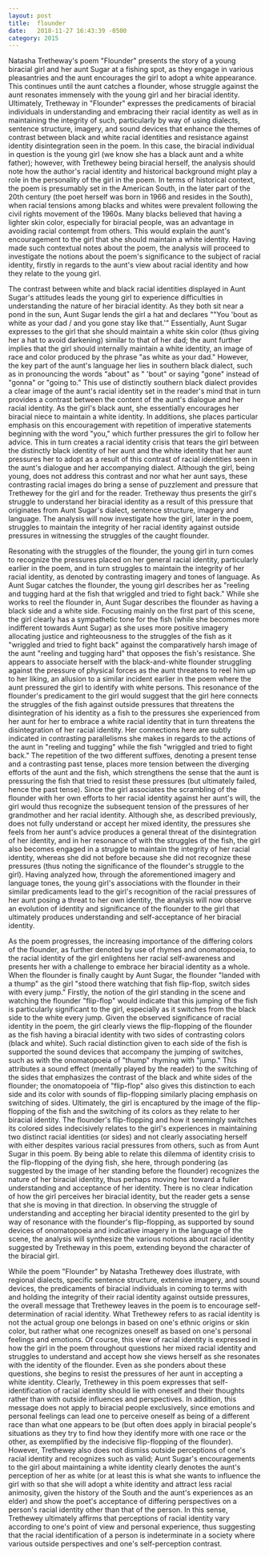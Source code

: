 ```yaml
---
layout: post
title:  flounder
date:   2018-11-27 16:43:39 -0500
category: 2015
---
```


Natasha Tretheway's poem "Flounder" presents the story of a young
biracial girl and her aunt Sugar at a fishing spot, as they engage in
various pleasantries and the aunt encourages the girl to adopt a white
appearance. This continues until the aunt catches a flounder, whose
struggle against the aunt resonates immensely with the young girl and
her biracial identity. <!--more--> Ultimately, Tretheway in "Flounder" expresses
the predicaments of biracial individuals in understanding and embracing
their racial identity as well as in maintaining the integrity of such,
particularly by way of using dialects, sentence structure, imagery, and
sound devices that enhance the themes of contrast between black and
white racial identities and resistance against identity disintegration
seen in the poem. In this case, the biracial individual in
question is the young girl (we know she has a black aunt and a white
father); however, with Trethewey being biracial herself, the analysis
should note how the author's racial identity and historical background
might play a role in the personality of the girl in the poem. In terms
of historical context, the poem is presumably set in the American South,
in the later part of the 20th century (the poet herself was born in 1966
and resides in the South), when racial tensions among blacks and whites
were prevalent following the civil rights movement of the 1960s. Many
blacks believed that having a lighter skin color, especially for
biracial people, was an advantage in avoiding racial contempt from
others. This would explain the aunt's encouragement to the girl that she
should maintain a white identity. Having made such contextual notes
about the poem, the analysis will proceed to investigate the notions
about the poem's significance to the subject of racial identity, firstly
in regards to the aunt's view about racial identity and how they relate
to the young girl.

The contrast between white and black racial identities displayed in Aunt
Sugar's attitudes leads the young girl to experience difficulties in
understanding the nature of her biracial identity. As they both sit near
a pond in the sun, Aunt Sugar lends the girl a hat and declares ""You
'bout as white as your dad / and you gone stay like that.'" Essentially,
Aunt Sugar expresses to the girl that she should maintain a white skin
color (thus giving her a hat to avoid darkening) similar to that of her
dad; the aunt further implies that the girl should internally maintain a
white identity, an image of race and color produced by the phrase "as
white as your dad." However, the key part of the aunt's language her
lies in southern black dialect, such as in pronouncing the words "about"
as " 'bout" or saying "gone" instead of "gonna" or "going to." This use
of distinctly southern black dialect provides a clear image of the
aunt's racial identity set in the reader's mind that in turn provides a
contrast between the content of the aunt's dialogue and her racial
identity. As the girl's black aunt, she essentially encourages her
biracial niece to maintain a white identity. In additions, she places
particular emphasis on this encouragement with repetition of imperative
statements beginning with the word "you," which further pressures the
girl to follow her advice. This in turn creates a racial identity crisis
that tears the girl between the distinctly black identity of her aunt
and the white identity that her aunt pressures her to adopt as a result
of this contrast of racial identities seen in the aunt's dialogue and
her accompanying dialect. Although the girl, being young, does not
address this contrast and nor what her aunt says, these contrasting
racial images do bring a sense of puzzlement and pressure that Trethewey
for the girl and for the reader. Tretheway thus presents the girl's
struggle to understand her biracial identity as a result of this
pressure that originates from Aunt Sugar's dialect, sentence structure,
imagery and language. The analysis will now investigate how the girl,
later in the poem, struggles to maintain the integrity of her racial
identity against outside pressures in witnessing the struggles of the
caught flounder.

Resonating with the struggles of the flounder, the young girl in turn
comes to recognize the pressures placed on her general racial identity,
particularly earlier in the poem, and in turn struggles to maintain the
integrity of her racial identity, as denoted by contrasting imagery and
tones of language. As Aunt Sugar catches the flounder, the young girl
describes her as "reeling and tugging hard at the fish that wriggled and
tried to fight back." While she works to reel the flounder in, Aunt
Sugar describes the flounder as having a black side and a white side.
Focusing mainly on the first part of this scene, the girl clearly has a
sympathetic tone for the fish (while she becomes more indifferent
towards Aunt Sugar) as she uses more positive imagery allocating justice
and righteousness to the struggles of the fish as it "wriggled and tried
to fight back" against the comparatively harsh image of the aunt
"reeling and tugging hard" that opposes the fish's resistance. She
appears to associate herself with the black-and-white flounder
struggling against the pressure of physical forces as the aunt threatens
to reel him up to her liking, an allusion to a similar incident earlier
in the poem where the aunt pressured the girl to identify with white
persons. This resonance of the flounder's predicament to the girl would
suggest that the girl here connects the struggles of the fish against
outside pressures that threatens the disintegration of his identity as a
fish to the pressures she experienced from her aunt for her to embrace a
white racial identity that in turn threatens the disintegration of her
racial identity. Her connections here are subtly indicated in
contrasting parallelisms she makes in regards to the actions of the aunt
in "reeling and tugging" while the fish "wriggled and tried to fight
back." The repetition of the two different suffixes, denoting a present
tense and a contrasting past tense, places more tension between the
diverging efforts of the aunt and the fish, which strengthens the sense
that the aunt is pressuring the fish that tried to resist these
pressures (but ultimately failed, hence the past tense). Since the girl
associates the scrambling of the flounder with her own efforts to her
racial identity against her aunt's will, the girl would thus recognize
the subsequent tension of the pressures of her grandmother and her
racial identity. Although she, as described previously, does not fully
understand or accept her mixed identity, the pressures she feels from
her aunt's advice produces a general threat of the disintegration of her
identity, and in her resonance of with the struggles of the fish, the
girl also becomes engaged in a struggle to maintain the integrity of her
racial identity, whereas she did not before because she did not
recognize these pressures (thus noting the significance of the
flounder's struggle to the girl). Having analyzed how, through the
aforementioned imagery and language tones, the young girl's associations
with the flounder in their similar predicaments lead to the girl's
recognition of the racial pressures of her aunt posing a threat to her
own identity, the analysis will now observe an evolution of identity and
significance of the flounder to the girl that ultimately produces
understanding and self-acceptance of her biracial identity.

As the poem progresses, the increasing importance of the differing
colors of the flounder, as further denoted by use of rhymes and
onomatopoeia, to the racial identity of the girl enlightens her racial
self-awareness and presents her with a challenge to embrace her biracial
identity as a whole. When the flounder is finally caught by Aunt Sugar,
the flounder "landed with a thump" as the girl "stood there watching
that fish flip-flop, switch sides with every jump." Firstly, the notion
of the girl standing in the scene and watching the flounder "flip-flop"
would indicate that this jumping of the fish is particularly significant
to the girl, especially as it switches from the black side to the white
every jump. Given the observed significance of racial identity in the
poem, the girl clearly views the flip-flopping of the flounder as the
fish having a biracial identity with two sides of contrasting colors
(black and white). Such racial distinction given to each side of the
fish is supported the sound devices that accompany the jumping of
switches, such as with the onomatopoeia of "thump" rhyming with "jump."
This attributes a sound effect (mentally played by the reader) to the
switching of the sides that emphasizes the contrast of the black and
white sides of the flounder; the onomatopoeia of "flip-flop" also gives
this distinction to each side and its color with sounds of flip-flopping
similarly placing emphasis on switching of sides. Ultimately, the girl
is encaptured by the image of the flip-flopping of the fish and the
switching of its colors as they relate to her biracial identity. The
flounder's flip-flopping and how it seemingly switches its colored sides
indecisively relates to the girl's experiences in maintaining two
distinct racial identities (or sides) and not clearly associating
herself with either despites various racial pressures from others, such
as from Aunt Sugar in this poem. By being able to relate this dilemma of
identity crisis to the flip-flopping of the dying fish, she here,
through pondering (as suggested by the image of her standing before the
flounder) recognizes the nature of her biracial identity, thus perhaps
moving her toward a fuller understanding and acceptance of her identity.
There is no clear indication of how the girl perceives her biracial
identity, but the reader gets a sense that she is moving in that
direction. In observing the struggle of understanding and accepting her
biracial identity presented to the girl by way of resonance with the
flounder's flip-flopping, as supported by sound devices of onomatopoeia
and indicative imagery in the language of the scene, the analysis will
synthesize the various notions about racial identity suggested by
Tretheway in this poem, extending beyond the character of the biracial
girl.

While the poem "Flounder" by Natasha Trethewey does illustrate, with
regional dialects, specific sentence structure, extensive imagery, and
sound devices, the predicaments of biracial individuals in coming to
terms with and holding the integrity of their racial identity against
outside pressures, the overall message that Trethewey leaves in the poem
is to encourage self-determination of racial identity. What Trethewey
refers to as racial identity is not the actual group one belongs in
based on one's ethnic origins or skin color, but rather what one
recognizes oneself as based on one's personal feelings and emotions. Of
course, this view of racial identity is expressed in how the girl in the
poem throughout questions her mixed racial identity and struggles to
understand and accept how she views herself as she resonates with the
identity of the flounder. Even as she ponders about these questions, she
begins to resist the pressures of her aunt in accepting a white
identity. Clearly, Trethewey in this poem expresses that
self-identification of racial identity should lie with oneself and their
thoughts rather than with outside influences and perspectives. In
addition, this message does not apply to biracial people exclusively,
since emotions and personal feelings can lead one to perceive oneself as
being of a different race than what one appears to be (but often does
apply in biracial people's situations as they try to find how they
identify more with one race or the other, as exemplified by the
indecisive flip-flopping of the flounder). However, Trethewey also does
not dismiss outside perceptions of one's racial identity and recognizes
such as valid; Aunt Sugar's encouragements to the girl about maintaining
a white identity clearly denotes the aunt's perception of her as white
(or at least this is what she wants to influence the girl with so that
she will adopt a white identity and attract less racial animosity, given
the history of the South and the aunt's experiences as an elder) and
show the poet's acceptance of differing perspectives on a person's
racial identity other than that of the person. In this sense, Trethewey
ultimately affirms that perceptions of racial identity vary according to
one's point of view and personal experience, thus suggesting that the
racial identification of a person is indeterminate in a society where
various outside perspectives and one's self-perception contrast.
